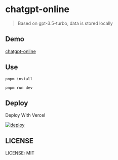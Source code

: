 # chatgpt-online

> Based on gpt-3.5-turbo, data is stored locally

## Demo

[chatgpt-online](https://weekendproject.space/chat-gpt-online.html)

## Use
```
pnpm install

pnpm run dev
```

## Deploy

Deploy With Vercel

[![deploy](https://camo.githubusercontent.com/5e471e99e8e022cf454693e38ec843036ec6301e27ee1e1fa10325b1cb720584/68747470733a2f2f76657263656c2e636f6d2f627574746f6e)](https://vercel.com/new/clone?repository-url=https://github.com/weekend-project-space/chatgpt-online)

## LICENSE
LICENSE: MIT

